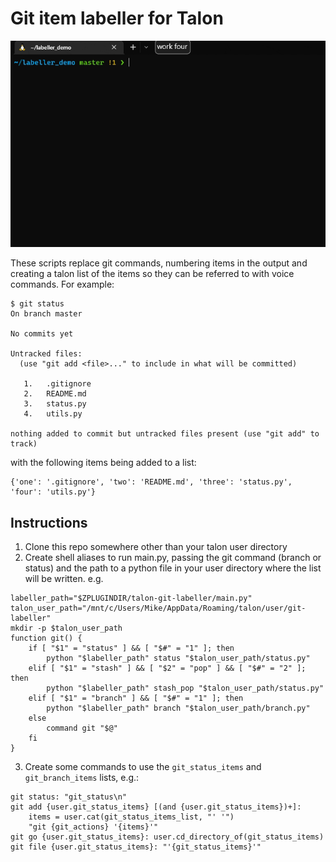 # Git item labeller for Talon
![Talon labeller demo gif](images/demo.gif)

These scripts replace git commands, numbering items in the output and creating a talon list of the items so they can be referred to with voice commands. For example:
```
$ git status
On branch master

No commits yet

Untracked files:
  (use "git add <file>..." to include in what will be committed)

   1.   .gitignore
   2.   README.md
   3.   status.py
   4.   utils.py

nothing added to commit but untracked files present (use "git add" to track)
```
with the following items being added to a list:
```
{'one': '.gitignore', 'two': 'README.md', 'three': 'status.py', 'four': 'utils.py'}
```

## Instructions
1. Clone this repo somewhere other than your talon user directory
2. Create shell aliases to run main.py, passing the git command (branch or status) and the path to a python file in your user directory where the list will be written. e.g.
```
labeller_path="$ZPLUGINDIR/talon-git-labeller/main.py"
talon_user_path="/mnt/c/Users/Mike/AppData/Roaming/talon/user/git-labeller"
mkdir -p $talon_user_path
function git() {
    if [ "$1" = "status" ] && [ "$#" = "1" ]; then
        python "$labeller_path" status "$talon_user_path/status.py"
    elif [ "$1" = "stash" ] && [ "$2" = "pop" ] && [ "$#" = "2" ]; then
        python "$labeller_path" stash_pop "$talon_user_path/status.py"
    elif [ "$1" = "branch" ] && [ "$#" = "1" ]; then
        python "$labeller_path" branch "$talon_user_path/branch.py"
    else
        command git "$@"
    fi
}
```
3. Create some commands to use the `git_status_items` and `git_branch_items` lists, e.g.:
```
git status: "git_status\n"
git add {user.git_status_items} [(and {user.git_status_items})+]:
	items = user.cat(git_status_items_list, "' '")
	"git {git_actions} '{items}'"
git go {user.git_status_items}: user.cd_directory_of(git_status_items)
git file {user.git_status_items}: "'{git_status_items}'"
```

